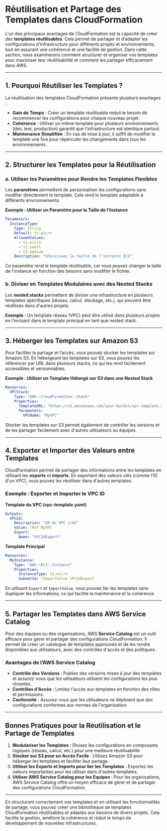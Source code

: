 # Réutilisation et Partage des Templates dans CloudFormation

L'un des principaux avantages de CloudFormation est la capacité de créer des **templates réutilisables**. Cela permet de partager et d’adapter les configurations d'infrastructure pour différents projets et environnements, tout en assurant une cohérence et une facilité de gestion. Dans cette section, nous examinerons comment structurer et organiser vos templates pour maximiser leur réutilisabilité et comment les partager efficacement dans AWS.

---

## 1. Pourquoi Réutiliser les Templates ?

La réutilisation des templates CloudFormation présente plusieurs avantages :

- **Gain de Temps** : Créer un template réutilisable réduit le besoin de recommencer les configurations pour chaque nouveau projet.
- **Cohérence** : Utiliser un même template pour plusieurs environnements (dev, test, production) garantit que l'infrastructure est identique partout.
- **Maintenance Simplifiée** : En cas de mise à jour, il suffit de modifier le template une fois pour répercuter les changements dans tous les environnements.

---

## 2. Structurer les Templates pour la Réutilisation

### a. Utiliser les Paramètres pour Rendre les Templates Flexibles

Les **paramètres** permettent de personnaliser les configurations sans modifier directement le template. Cela rend le template adaptable à différents environnements.

**Exemple : Utiliser un Paramètre pour la Taille de l'Instance**

```yaml
Parameters:
  InstanceType:
    Type: String
    Default: t2.micro
    AllowedValues:
      - t2.micro
      - t2.small
      - t2.medium
    Description: "Choisissez la taille de l'instance EC2"
```

Ce paramètre rend le template réutilisable, car vous pouvez changer la taille de l'instance en fonction des besoins sans modifier le fichier.

### b. Diviser en Templates Modulaires avec des Nested Stacks

Les **nested stacks** permettent de diviser une infrastructure en plusieurs templates spécifiques (réseau, calcul, stockage, etc.), qui peuvent être réutilisés dans d'autres projets.

**Exemple** : Un template réseau (VPC) peut être utilisé dans plusieurs projets en l’incluant dans le template principal en tant que nested stack.

---

## 3. Héberger les Templates sur Amazon S3

Pour faciliter le partage et l’accès, vous pouvez stocker les templates sur Amazon S3. En hébergeant les templates sur S3, vous pouvez les référencer par URL dans plusieurs stacks, ce qui les rend facilement accessibles et versionnables.

**Exemple : Utiliser un Template Hébergé sur S3 dans une Nested Stack**

```yaml
Resources:
  VPCStack:
    Type: "AWS::CloudFormation::Stack"
    Properties:
      TemplateURL: "https://s3.amazonaws.com/your-bucket/vpc-template.yaml"
      Parameters:
        VPCName: "MyVPC"
```

Stocker les templates sur S3 permet également de contrôler les versions et de les partager facilement avec d'autres utilisateurs ou équipes.

---

## 4. Exporter et Importer des Valeurs entre Templates

CloudFormation permet de partager des informations entre les templates en utilisant les **exports** et **imports**. En exportant des valeurs clés (comme l'ID d'un VPC), vous pouvez les réutiliser dans d'autres templates.

### Exemple : Exporter et Importer le VPC ID

**Template du VPC (vpc-template.yaml)**

```yaml
Outputs:
  VPCId:
    Description: "ID du VPC créé"
    Value: !Ref MyVPC
    Export:
      Name: "VPCIdExport"
```

**Template Principal**

```yaml
Resources:
  MyInstance:
    Type: "AWS::EC2::Instance"
    Properties:
      InstanceType: t2.micro
      SubnetId: !ImportValue VPCIdExport
```

En utilisant `Export` et `ImportValue`, vous pouvez lier les templates sans dupliquer les informations, ce qui facilite la maintenance et la cohérence.

---

## 5. Partager les Templates dans AWS Service Catalog

Pour des équipes ou des organisations, AWS **Service Catalog** est un outil efficace pour gérer et partager des configurations CloudFormation. Il permet de créer un catalogue de templates approuvés et de les rendre disponibles aux utilisateurs, avec des contrôles d'accès et des politiques.

### Avantages de l’AWS Service Catalog

- **Contrôle des Versions** : Publiez des versions mises à jour des templates et assurez-vous que les utilisateurs utilisent les configurations les plus récentes.
- **Contrôles d'Accès** : Limitez l'accès aux templates en fonction des rôles et permissions.
- **Conformité** : Assurez-vous que les utilisateurs ne déploient que des configurations conformes aux normes de l'organisation.

---

## Bonnes Pratiques pour la Réutilisation et le Partage de Templates

1. **Modulariser les Templates** : Divisez les configurations en composants logiques (réseau, calcul, etc.) pour une meilleure réutilisabilité.
2. **Stocker sur S3 pour un Accès Facile** : Utilisez Amazon S3 pour héberger les templates et faciliter leur partage.
3. **Utiliser les Exports et Imports pour lier les Templates** : Exportez les valeurs importantes pour les utiliser dans d'autres templates.
4. **Utiliser AWS Service Catalog pour les Equipes** : Pour les organisations, AWS Service Catalog offre un moyen efficace de gérer et de partager des configurations CloudFormation.

---

En structurant correctement vos templates et en utilisant les fonctionnalités de partage, vous pouvez créer une bibliothèque de templates CloudFormation réutilisables et adaptés aux besoins de divers projets. Cela facilite la gestion, améliore la cohérence et réduit le temps de développement de nouvelles infrastructures.
